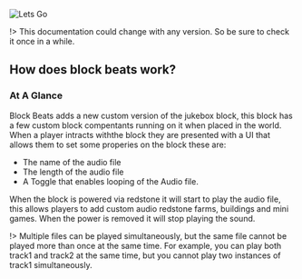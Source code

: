 <img src="Media\blockbeats.png" alt="Lets Go"> </img>

!> This documentation could change with any version. So be sure to check it once in a while.

## How does block beats work?
### At A Glance
Block Beats adds a new custom version of the jukebox block, this block has a few custom block compentants running on it when placed in the world. When a player intracts withthe block they are presented with a UI that allows them to set some properies on the block these are: 
- The name of the audio file
- The length of the audio file
- A Toggle that enables looping of the Audio file.

When the block is powered via redstone it will start to play the audio file, this allows players to add custom audio redstone farms, buildings and mini games. When the power is removed it will stop playing the sound.

!> Multiple files can be played simultaneously, but the same file cannot be played more than once at the same time. For example, you can play both track1 and track2 at the same time, but you cannot play two instances of track1 simultaneously.

